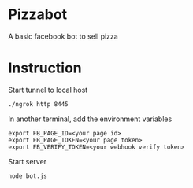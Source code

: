 # Pizzabot
A basic facebook bot to sell pizza

# Instruction
Start tunnel to local host
```
./ngrok http 8445
```
In another terminal, add the environment variables
```
export FB_PAGE_ID=<your page id>
export FB_PAGE_TOKEN=<your page token>
export FB_VERIFY_TOKEN=<your webhook verify token>
```
Start server
```
node bot.js
```
